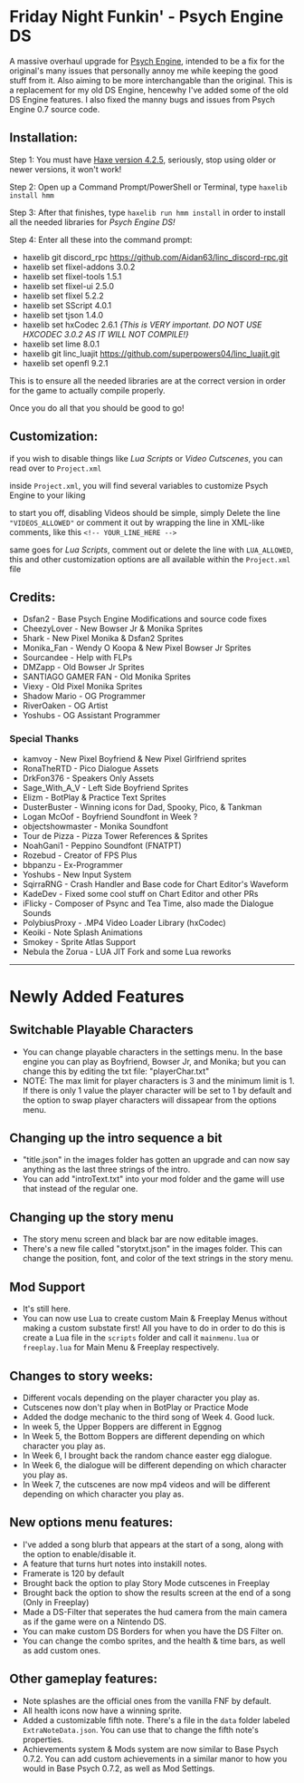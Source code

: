 # Friday Night Funkin' - Psych Engine DS
A massive overhaul upgrade for [Psych Engine](https://gamebanana.com/mods/309789), intended to be a fix for the original's many issues that personally annoy me while keeping the good stuff from it. Also aiming to be more interchangable than the original. This is a replacement for my old DS Engine, hencewhy I've added some of the old DS Engine features.
I also fixed the manny bugs and issues from Psych Engine 0.7 source code.

## Installation:
Step 1: You must have [Haxe version 4.2.5](https://haxe.org/download/version/4.2.5/), seriously, stop using older or newer versions, it won't work!

Step 2: Open up a Command Prompt/PowerShell or Terminal, type `haxelib install hmm`

Step 3: After that finishes, type `haxelib run hmm install` in order to install all the needed libraries for *Psych Engine DS!*

Step 4: Enter all these into the command prompt:
  - haxelib git discord_rpc https://github.com/Aidan63/linc_discord-rpc.git
  - haxelib set flixel-addons 3.0.2
  - haxelib set flixel-tools 1.5.1
  - haxelib set flixel-ui 2.5.0
  - haxelib set flixel 5.2.2
  - haxelib set SScript 4.0.1
  - haxelib set tjson 1.4.0
  - haxelib set hxCodec 2.6.1 *{This is VERY important. DO NOT USE HXCODEC 3.0.2 AS IT WILL NOT COMPILE!}*
  - haxelib set lime 8.0.1
  - haxelib git linc_luajit https://github.com/superpowers04/linc_luajit.git
  - haxelib set openfl 9.2.1

This is to ensure all the needed libraries are at the correct version in order for the game to actually compile properly.

Once you do all that you should be good to go!

## Customization:

if you wish to disable things like *Lua Scripts* or *Video Cutscenes*, you can read over to `Project.xml`

inside `Project.xml`, you will find several variables to customize Psych Engine to your liking

to start you off, disabling Videos should be simple, simply Delete the line `"VIDEOS_ALLOWED"` or comment it out by wrapping the line in XML-like comments, like this `<!-- YOUR_LINE_HERE -->`

same goes for *Lua Scripts*, comment out or delete the line with `LUA_ALLOWED`, this and other customization options are all available within the `Project.xml` file

## Credits:
* Dsfan2 - Base Psych Engine Modifications and source code fixes
* CheezyLover - New Bowser Jr & Monika Sprites
* 5hark - New Pixel Monika & Dsfan2 Sprites
* Monika_Fan - Wendy O Koopa & New Pixel Bowser Jr Sprites
* Sourcandee - Help with FLPs
* DMZapp - Old Bowser Jr Sprites
* SANTIAGO GAMER FAN - Old Monika Sprites
* Viexy - Old Pixel Monika Sprites
* Shadow Mario - OG Programmer
* RiverOaken - OG Artist
* Yoshubs - OG Assistant Programmer

### Special Thanks
* kamvoy - New Pixel Boyfriend & New Pixel Girlfriend sprites
* RonaTheRTD - Pico Dialogue Assets
* DrkFon376 - Speakers Only Assets
* Sage_With_A_V - Left Side Boyfriend Sprites
* Elizm - BotPlay & Practice Text Sprites
* DusterBuster - Winning icons for Dad, Spooky, Pico, & Tankman
* Logan McOof - Boyfriend Soundfont in Week ?
* objectshowmaster - Monika Soundfont
* Tour de Pizza - Pizza Tower References & Sprites
* NoahGani1 - Peppino Soundfont (FNATPT)
* Rozebud - Creator of FPS Plus
* bbpanzu - Ex-Programmer
* Yoshubs - New Input System
* SqirraRNG - Crash Handler and Base code for Chart Editor's Waveform
* KadeDev - Fixed some cool stuff on Chart Editor and other PRs
* iFlicky - Composer of Psync and Tea Time, also made the Dialogue Sounds
* PolybiusProxy - .MP4 Video Loader Library (hxCodec)
* Keoiki - Note Splash Animations
* Smokey - Sprite Atlas Support
* Nebula the Zorua - LUA JIT Fork and some Lua reworks
_____________________________________

# Newly Added Features

## Switchable Playable Characters
* You can change playable characters in the settings menu. In the base engine you can play as Boyfriend, Bowser Jr, and Monika; but you can change this by editing the txt file: "playerChar.txt"
* NOTE: The max limit for player characters is 3 and the minimum limit is 1. If there is only 1 value the player character will be set to 1 by default and the option to swap player characters will dissapear from the options menu.


## Changing up the intro sequence a bit
* "title.json" in the images folder has gotten an upgrade and can now say anything as the last three strings of the intro.
* You can add "introText.txt" into your mod folder and the game will use that instead of the regular one.


## Changing up the story menu
* The story menu screen and black bar are now editable images.
* There's a new file called "storytxt.json" in the images folder. This can change the position, font, and color of the text strings in the story menu.


## Mod Support
* It's still here.
* You can now use Lua to create custom Main & Freeplay Menus without making a custom substate first! All you have to do in order to do this is create a Lua file in the `scripts` folder and call it `mainmenu.lua` or `freeplay.lua` for Main Menu & Freeplay respectively.


## Changes to story weeks:
  * Different vocals depending on the player character you play as.
  * Cutscenes now don't play when in BotPlay or Practice Mode
  * Added the dodge mechanic to the third song of Week 4. Good luck.
  * In week 5, the Upper Boppers are different in Eggnog
  * In Week 5, the Bottom Boppers are different depending on which character you play as.
  * In Week 6, I brought back the random chance easter egg dialogue.
  * In Week 6, the dialogue will be different depending on which character you play as.
  * In Week 7, the cutscenes are now mp4 videos and will be different depending on which character you play as.


## New options menu features:
* I've added a song blurb that appears at the start of a song, along with the option to enable/disable it.
* A feature that turns hurt notes into instakill notes.
* Framerate is 120 by default
* Brought back the option to play Story Mode cutscenes in Freeplay
* Brought back the option to show the results screen at the end of a song (Only in Freeplay)
* Made a DS-Filter that seperates the hud camera from the main camera as if the game were on a Nintendo DS.
* You can make custom DS Borders for when you have the DS Filter on.
* You can change the combo sprites, and the health & time bars, as well as add custom ones.

## Other gameplay features:
* Note splashes are the official ones from the vanilla FNF by default.
* All health icons now have a winning sprite.
* Added a customizable fifth note. There's a file in the `data` folder labeled `ExtraNoteData.json`. You can use that to change the fifth note's properties.
* Achievements system & Mods system are now similar to Base Psych 0.7.2. You can add custom achievements in a similar manor to how you would in Base Psych 0.7.2, as well as Mod Settings.